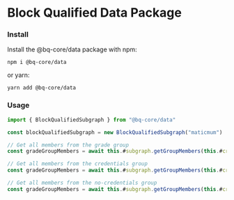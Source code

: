 # Block Qualified Data Package

### Install 
Install the @bq-core/data package with npm:

```npm i @bq-core/data```

or yarn:

```yarn add @bq-core/data```

### Usage 

```js
import { BlockQualifiedSubgraph } from "@bq-core/data"

const blockQualifiedSubgraph = new BlockQualifiedSubgraph("maticmum")

// Get all members from the grade group
const gradeGroupMembers = await this.#subgraph.getGroupMembers(this.#credentialId, "grade")

// Get all members from the credentials group
const gradeGroupMembers = await this.#subgraph.getGroupMembers(this.#credentialId, "grade")

// Get all members from the no-credentials group
const gradeGroupMembers = await this.#subgraph.getGroupMembers(this.#credentialId, "grade")
```